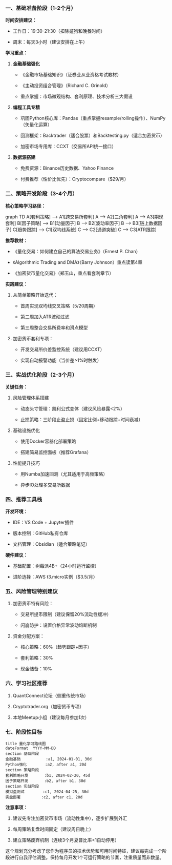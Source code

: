 ### 一、基础准备阶段（1-2个月）

**时间安排建议：**

- 工作日：19:30-21:30（扣除遛狗和晚餐时间）
    
- 周末：每天3小时（建议安排在上午）
    

**学习重点：**

1. **金融基础强化**
    
    - 《金融市场基础知识》（证券业从业资格考试教材）
        
    - 《主动投资组合管理》（Richard C. Grinold）
        
    - 重点掌握：市场微观结构、套利原理、技术分析三大假设
        
2. **编程工具专精**
    
    - 巩固Python核心库：Pandas（重点掌握resample/rolling操作）、NumPy（矢量化运算）
        
    - 回测框架：Backtrader（适合股票）和Backtesting.py（适合加密货币）
        
    - 加密市场专用库：CCXT（交易所API统一接口）
        
3. **数据源搭建**
    
    - 免费资源：Binance历史数据、Yahoo Finance
        
    - 付费推荐（性价比优先）：Cryptocompare（$29/月）
        

### 二、策略开发阶段（3-4个月）

**核心策略学习路径：**

graph TD
A[套利策略] --> A1[跨交易所套利]
A --> A2[三角套利]
A --> A3[期现套利]
B[因子策略] --> B1[动量因子]
B --> B2[波动率因子]
B --> B3[链上数据因子]
C[趋势跟踪] --> C1[双均线系统]
C --> C2[通道突破]
C --> C3[ATR跟踪]

**推荐教材：**

- 《量化交易：如何建立自己的算法交易业务》（Ernest P. Chan）
    
- 《Algorithmic Trading and DMA》（Barry Johnson）重点读第4章
    
- 《加密货币量化交易》（郑玉山，重点看套利章节）
    

**实践建议：**

1. 从简单策略开始迭代：
    
    - 首周实现双均线交叉策略（5/20周期）
        
    - 第二周加入ATR波动过滤
        
    - 第三周整合交易所费率和滑点模型
        
2. 加密货币套利专项：
    
    - 开发交易所价差监控系统（建议用CCXT）
        
    - 实现自动报警功能（当价差>1%时触发）
        

### 三、实战优化阶段（2-3个月）

**关键任务：**

1. 风险管理体系搭建
    
    - 动态头寸管理：凯利公式变体（建议风险暴露<2%）
        
    - 止损策略：三阶段止盈止损（固定比例+移动跟踪+时间衰减）
        
2. 基础设施优化
    
    - 使用Docker容器化部署策略
        
    - 搭建简易监控面板（推荐Grafana）
        
3. 性能提升技巧
    
    - 用Numba加速回测（尤其适用于高频策略）
        
    - 异步IO处理多交易所数据
        

### 四、推荐工具栈

**开发环境：**

- IDE：VS Code + Jupyter插件
    
- 版本控制：GitHub私有仓库
    
- 文档管理：Obsidian（适合策略笔记）
    

**硬件建议：**

- 基础配置：树莓派4B+（24小时运行监控）
    
- 进阶选择：AWS t3.micro实例（$3.5/月）
    

### 五、风险管理特别建议

1. 加密货币特有风险：
    
    - 交易所提币限制（建议保留20%流动性缓冲）
        
    - 闪崩防护：设置价格异常波动熔断机制
        
2. 资金分配方案：
    
    - 核心策略：60%（趋势跟踪+因子）
        
    - 套利策略：30%
        
    - 现金储备：10%
        

### 六、学习社区推荐

1. QuantConnect论坛（侧重传统市场）
    
2. Cryptotrader.org（加密货币专项）
    
3. 本地Meetup小组（建议每月参加1次）
    

### 七、阶段性目标

    title 量化学习路线图
    dateFormat  YYYY-MM-DD
    section 基础阶段
    金融基础           :a1, 2024-01-01, 30d
    Python强化        :a2, after a1, 20d
    section 策略阶段
    套利策略开发       :b1, 2024-02-20, 45d
    因子策略开发       :b2, after b1, 30d
    section 实战阶段
    模拟盘测试        :c1, 2024-04-25, 30d
    实盘部署         :c2, after c1, 20d

**注意事项：**

1. 建议先专注加密货币市场（流动性集中），逐步扩展到外汇
    
2. 每周策略复盘时间固定（建议周日晚上）
    
3. 建立策略废弃机制（连续3个月夏普比率<1自动停用）
    

这个规划充分考虑了您作为程序员的技术优势和可用时间特征，建议每完成一个阶段进行自我评估调整。保持每月开发1个可运行策略的节奏，注重质量而非数量。